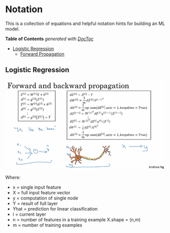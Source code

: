 <!-- http://mathurl.com/ -->

# Notation

This is a collection of equations and helpful notation hints for building an ML model.

<!-- START doctoc generated TOC please keep comment here to allow auto update -->
<!-- DON'T EDIT THIS SECTION, INSTEAD RE-RUN doctoc TO UPDATE -->
**Table of Contents**  *generated with [DocToc](https://github.com/thlorenz/doctoc)*

- [Logistic Regression](#logistic-regression)
  - [Forward Propagation](#forward-propagation)

<!-- END doctoc generated TOC please keep comment here to allow auto update -->

## Logistic Regression

![notation](images/z9IX0wm.png)

Where:

- x = single input feature
- X = full input feature vector
- y = computation of single node
- Y = result of full layer
- Yhat = prediction for linear classification
- l = current layer
- n = number of features in a training example X.shape =  (n,m)
- m = number of training examples
